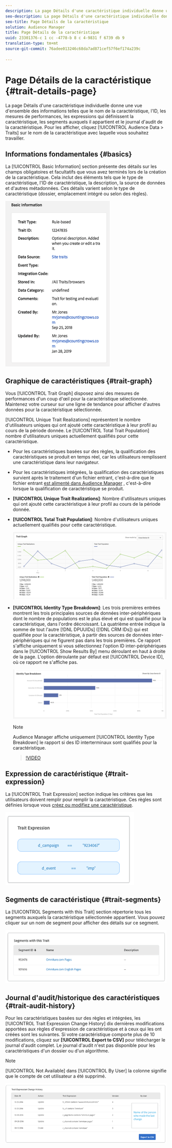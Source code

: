 ```yaml
---
description: La page Détails d'une caractéristique individuelle donne une vue d'ensemble des informations telles que le nom de la caractéristique, l'ID, les mesures de performances, les expressions qui définissent la caractéristique, les segments auxquels il appartient et le journal d'audit de la caractéristique. Pour les afficher, accédez à Données d'audience > Caractéristiques, puis cliquez sur le nom de la caractéristique avec laquelle vous souhaitez travailler.
seo-description: La page Détails d'une caractéristique individuelle donne une vue d'ensemble des informations telles que le nom de la caractéristique, l'ID, les mesures de performances, les expressions qui définissent la caractéristique, les segments auxquels il appartient et le journal d'audit de la caractéristique. Pour les afficher, accédez à Données d'audience > Caractéristiques, puis cliquez sur le nom de la caractéristique avec laquelle vous souhaitez travailler.
seo-title: Page Détails de la caractéristique
solution: Audience Manager
title: Page Détails de la caractéristique
uuid: 23301376-c 1 cc -4778-b 8 c 4-9831 f 6739 db 9
translation-type: tm+mt
source-git-commit: 76adee013246c68da7ad871cef57f6ef174a239c

---
```



# Page Détails de la caractéristique {#trait-details-page}

La page Détails d'une caractéristique individuelle donne une vue d'ensemble des informations telles que le nom de la caractéristique, l'ID, les mesures de performances, les expressions qui définissent la caractéristique, les segments auxquels il appartient et le journal d'audit de la caractéristique. Pour les afficher, cliquez [!UICONTROL Audience Data > Traits] sur le nom de la caractéristique avec laquelle vous souhaitez travailler.

## Informations fondamentales {#basics}

La [!UICONTROL Basic Information] section présente des détails sur les champs obligatoires et facultatifs que vous avez terminés lors de la création de la caractéristique. Cela inclut des éléments tels que le type de caractéristique, l'ID de caractéristique, la description, la source de données et d'autres métadonnées. Ces détails varient selon le type de caractéristique (dossier, emplacement intégré ou selon des règles).

![](assets/basicInfo.png)

## Graphique de caractéristiques {#trait-graph}

Vous [!UICONTROL Trait Graph] disposez ainsi des mesures de performances d'un coup d'œil pour la caractéristique sélectionnée. Maintenez votre curseur sur une ligne de tendance pour afficher d'autres données pour la caractéristique sélectionnée.

[!UICONTROL Unique Trait Realizations] représentent le nombre d'utilisateurs uniques qui ont ajouté cette caractéristique à leur profil au cours de la période donnée. Le [!UICONTROL Total Trait Population] nombre d'utilisateurs uniques actuellement qualifiés pour cette caractéristique.

* Pour les caractéristiques basées sur des règles, la qualification des caractéristiques se produit en temps réel, car les utilisateurs remplissent une caractéristique dans leur navigateur.
* Pour les caractéristiques intégrées, la qualification des caractéristiques survient après le traitement d'un fichier entrant, c'est-à-dire que le fichier entrant [est alimenté dans Audience Manager](../../faq/faq-inbound-data-ingestion.md) , c'est-à-dire lorsque la qualification de caractéristique se produit.
* **[!UICONTROL Unique Trait Realizations]**: Nombre d'utilisateurs uniques qui ont ajouté cette caractéristique à leur profil au cours de la période donnée.
* **[!UICONTROL Total Trait Population]**: Nombre d'utilisateurs uniques actuellement qualifiés pour cette caractéristique.

   ![caractéristique-graphique](assets/trait-summary.png)

* **[!UICONTROL Identity Type Breakdown]**: Les trois premières entrées montrent les trois principales sources de données inter-périphériques dont le nombre de populations est le plus élevé et qui est qualifié pour la caractéristique, dans l'ordre décroissant. La quatrième entrée indique la somme de tout l'autre [!DNL DPUUIDs] ([!DNL CRM IDs]) qui est qualifiée pour la caractéristique, à partir des sources de données inter-périphériques qui ne figurent pas dans les trois premières. Ce rapport s'affiche uniquement si vous sélectionnez l'option ID inter-périphériques dans le [!UICONTROL Show Results By] menu déroulant en haut à droite de la page. L'option déroulante par défaut est [!UICONTROL Device ID], où ce rapport ne s'affiche pas.

   ![caractéristique-graphique](assets/trait-identity.png)
   > [!NOTE]
   > Audience Manager affiche uniquement [!UICONTROL Identity Type Breakdown] le rapport si des ID interterminaux sont qualifiés pour la caractéristique.

   >[!VIDEO](https://video.tv.adobe.com/v/27977/?captions=fre_fr)

## Expression de caractéristique {#trait-expression}

La [!UICONTROL Trait Expression] section indique les critères que les utilisateurs doivent remplir pour remplir la caractéristique. Ces règles sont définies lorsque vous [créez ou modifiez une caractéristique](../../features/traits/about-trait-builder.md).

![](assets/traitExpression.png)

## Segments de caractéristique {#trait-segments}

La [!UICONTROL Segments with this Trait] section répertorie tous les segments auxquels la caractéristique sélectionnée appartient. Vous pouvez cliquer sur un nom de segment pour afficher des détails sur ce segment.

![](assets/traitSegments.png)

## Journal d'audit/historique des caractéristiques {#trait-audit-history}

Pour les caractéristiques basées sur des règles et intégrées, les [!UICONTROL Trait Expression Change History] dix dernières modifications apportées aux règles d'expression de caractéristique et à ceux qui les ont créées sont les suivantes. Si votre caractéristique comporte plus de 10 modifications, cliquez sur **[!UICONTROL Export to CSV]** pour télécharger le journal d'audit complet. Le journal d'audit n'est pas disponible pour les caractéristiques d'un dossier ou d'un algorithme.

>[!NOTE]
>
>[!UICONTROL Not Available] dans [!UICONTROL By User] la colonne signifie que le compte de cet utilisateur a été supprimé.

![](assets/traitHistory.png)